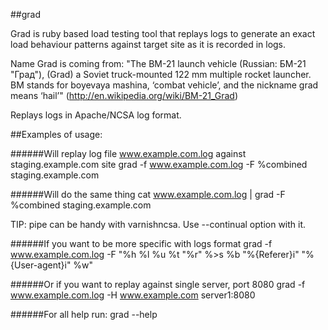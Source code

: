 ##grad

Grad is ruby based load testing tool that replays logs to generate an exact 
load behaviour patterns against target site as it is recorded in logs.

Name Grad is coming from:
"The BM-21 launch vehicle (Russian: БМ-21 "Град"), (Grad) a Soviet truck-mounted 122 mm multiple rocket launcher.
BM stands for boyevaya mashina, ‘combat vehicle’, and the nickname grad means ‘hail’"
(http://en.wikipedia.org/wiki/BM-21_Grad)

Replays logs in Apache/NCSA log format.

##Examples of usage:


######Will replay log file www.example.com.log against staging.example.com site
    grad -f www.example.com.log -F %combined staging.example.com

######Will do the same thing
    cat www.example.com.log | grad -F %combined staging.example.com

TIP: pipe can be handy with varnishncsa. Use --continual option with it.

######If you want to be more specific with logs format
    grad -f www.example.com.log -F "%h %l %u %t \"%r\" %>s %b \"%{Referer}i\" \"%{User-agent}i\" %w" 

######Or if you want to replay against single server, port 8080
    grad -f www.example.com.log -H www.example.com server1:8080

######For all help run:
    grad --help

